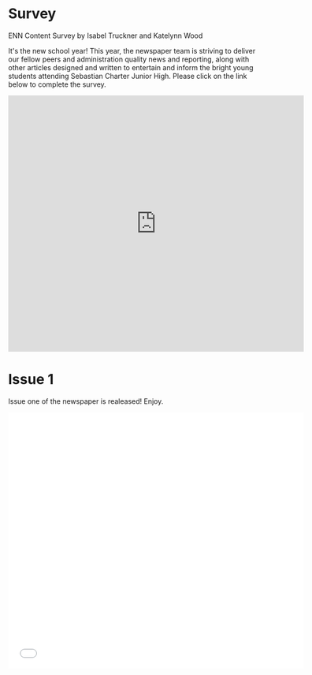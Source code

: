 
# Survey
ENN Content Survey
by Isabel Truckner and Katelynn Wood


It's the new school year! This year, the newspaper team is striving to deliver our fellow peers and administration quality news and reporting, along with other articles designed and written to entertain and inform the bright young students attending Sebastian Charter Junior High. Please click on the link below to complete the survey.
<iframe src="https://docs.google.com/forms/d/e/1FAIpQLScKvDpLUwEsYeA54flWLkDhLFpnzYankJllHFggaFeIGPkduQ/viewform?embedded=true" width="600" height="520" frameborder="0" marginheight="0" marginwidth="0">Loading...</iframe>
<br>

# Issue 1 
Issue one of the newspaper is realeased! Enjoy.

<embed src="ENN.pdf" type="application/pdf" width="600px" height="520px" />
